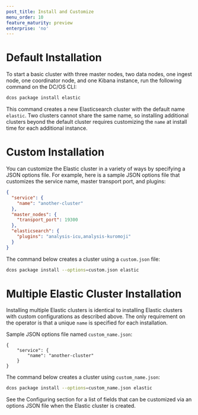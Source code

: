 ```yaml
---
post_title: Install and Customize
menu_order: 10
feature_maturity: preview
enterprise: 'no'
---
```


# Default Installation

To start a basic cluster with three master nodes, two data nodes, one ingest node, one coordinator node, and one Kibana instance, run the following command on the DC/OS CLI:

```bash
dcos package install elastic
```

This command creates a new Elasticsearch cluster with the default name `elastic`. Two clusters cannot share the same name, so installing additional clusters beyond the default cluster requires customizing the `name` at install time for each additional instance.

# Custom Installation

You can customize the Elastic cluster in a variety of ways by specifying a JSON options file. For example, here is a sample JSON options file that customizes the service name, master transport port, and plugins:

```json
{
  "service": {
    "name": "another-cluster"
  },
  "master_nodes": {
    "transport_port": 19300
  },
  "elasticsearch": {
    "plugins": "analysis-icu,analysis-kuromoji"
  }
}

```

The command below creates a cluster using a `custom.json` file:

```bash
dcos package install --options=custom.json elastic
```

# Multiple Elastic Cluster Installation

Installing multiple Elastic clusters is identical to installing Elastic clusters with custom configurations as described above. The only requirement on the operator is that a unique `name` is specified for each installation.

Sample JSON options file named `custom_name.json`:

    {
        "service": {
            "name": "another-cluster"
        }
    }

The command below creates a cluster using `custom_name.json`:

```bash
dcos package install --options=custom_name.json elastic
```

See the Configuring section for a list of fields that can be customized via an options JSON file when the Elastic cluster is created.
